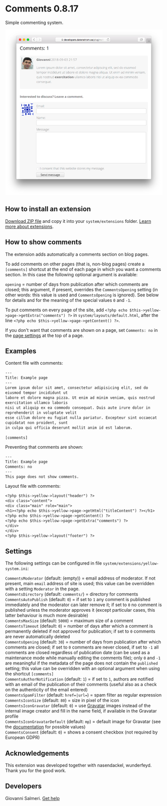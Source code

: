 # Comments 0.8.17

Simple commenting system.

<p align="center"><img src="comments-screenshot.png?raw=true" alt="Screenshot"></p>

## How to install an extension

[Download ZIP file](https://github.com/GiovanniSalmeri/yellow-comments/archive/main.zip) and copy it into your `system/extensions` folder. [Learn more about extensions](https://github.com/annaesvensson/yellow-update).

## How to show comments

The extension adds automatically a comments section on blog pages.

To add comments on other pages (that is, non-blog pages) create a `[comments]` shortcut at the end of each page in which you want a comments section. In this case the following optional argument is available:

`opening` = number of days from publication after which comments are closed; this argument, if present, overrides the `CommentsOpening` setting (in other words: this value is used and `CommentsOpening` is ignored). See below for details and for the meaning of the special values `0` and `-1`.

To put comments on every page of the site, add `<?php echo $this->yellow->page->getExtra("comments") ?>` in  `system/layouts/default.html`, after the line `<?php echo $this->yellow->page->getContent() ?>`.

If you don't want that comments are shown on a page, set `Comments: no` in the [page settings](https://github.com/annaesvensson/yellow-core#settings-page) at the top of a page.

## Examples

Content file with comments:

    ---
    Title: Example page
    ---
    Lorem ipsum dolor sit amet, consectetur adipisicing elit, sed do eiusmod tempor incididunt ut 
    labore et dolore magna pizza. Ut enim ad minim veniam, quis nostrud exercitation ullamco laboris 
    nisi ut aliquip ex ea commodo consequat. Duis aute irure dolor in reprehenderit in voluptate velit 
    esse cillum dolore eu fugiat nulla pariatur. Excepteur sint occaecat cupidatat non proident, sunt 
    in culpa qui officia deserunt mollit anim id est laborum.
    
    [comments]

Preventing that comments are shown:

    ---
    Title: Example page
    Comments: no
    ---
    This page does not show comments.

Layout file with comments:

    <?php $this->yellow->layout("header") ?>
    <div class="content">
    <div class="main" role="main">
    <h1><?php echo $this->yellow->page->getHtml("titleContent") ?></h1>
    <?php echo $this->yellow->page->getContent() ?>
    <?php echo $this->yellow->page->getExtra("comments") ?>
    </div>
    </div>
    <?php $this->yellow->layout("footer") ?>
    
## Settings

The following settings can be configured in file `system/extensions/yellow-system.ini`:

`CommentsModerator` (default: (empty)) = email address of moderator. If not present, main `email` address of site is used; this value can be overridden with a setting `Moderator` in the page.  
`CommentsDirectory` (default:  `comments/`) = directory for comments  
`CommentsAutoPublish` (default:  `0`) = if set to `1` any comment is published immediately and the moderator can later remove it; if set to `0` no comment is published unless the moderator approves it (except particular cases, this latter behaviour is much more desirable)  
`CommentsMaxSize` (default:  `5000`) = maximum size of a comment  
`CommentsTimeout` (default:  `0`) = number of days after which a comment is permanently deleted if not approved for publication; if set to `0` comments are never automatically deleted  
`CommentsOpening` (default:  `30`) = number of days from publication after which comments are closed; if set to `0` comments are never closed, if set to `-1` all comments are closed regardless of publication date (can be used as a maintenance mode while manually editing the comments file); only `0` and `-1` are meaningful if the metadata of the page does not contain the `published` setting; this value can be overridden with an optional argument when using the shortcut `[comments]`  
`CommentsAuthorNotification` (default:  `1`) = if set to `1`, authors are notified with an email of the publication of their comments (useful also as a check on the authenticity of the email entered)  
`CommentsSpamFilter` (default:  `href=|url=`) = spam filter as regular expression  
`CommentsIconSize` (default:  `80`) = size in pixel of the icon  
`CommentsIconGravatar` (default:  `0`) = use [Gravatar](https://en.gravatar.com/) images instead of the internal image creator and fill in the name field, if available in the Gravatar profile  
`CommentsIconGravatarDefault` (default:  `mp`) = default image for Gravatar (see the [documentation](https://en.gravatar.com/site/implement/images/) for possible values)  
`CommentsConsent` (default:  `0`) = shows a consent checkbox (not required by European GDPR)   

## Acknowledgements

This extension was developed together with nasendackel, wunderfeyd. Thank you for the good work.

## Developers

Giovanni Salmeri. [Get help](https://datenstrom.se/yellow/help/)
